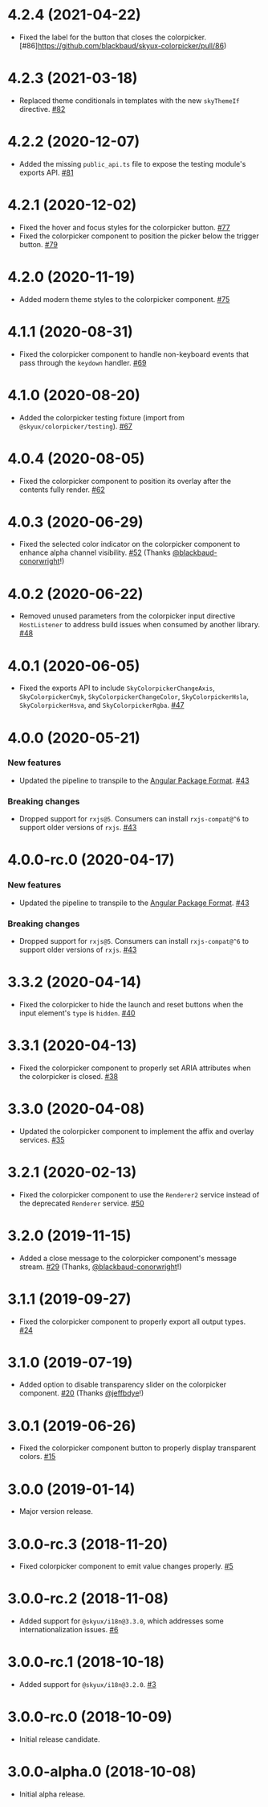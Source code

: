 # 4.2.4 (2021-04-22)

- Fixed the label for the button that closes the colorpicker. [#86]https://github.com/blackbaud/skyux-colorpicker/pull/86)

# 4.2.3 (2021-03-18)

- Replaced theme conditionals in templates with the new `skyThemeIf` directive. [#82](https://github.com/blackbaud/skyux-colorpicker/pull/82)

# 4.2.2 (2020-12-07)

- Added the missing `public_api.ts` file to expose the testing module's exports API. [#81](https://github.com/blackbaud/skyux-colorpicker/pull/81)

# 4.2.1 (2020-12-02)

- Fixed the hover and focus styles for the colorpicker button. [#77](https://github.com/blackbaud/skyux-colorpicker/pull/77)
- Fixed the colorpicker component to position the picker below the trigger button. [#79](https://github.com/blackbaud/skyux-colorpicker/pull/79)

# 4.2.0 (2020-11-19)

- Added modern theme styles to the colorpicker component. [#75](https://github.com/blackbaud/skyux-colorpicker/pull/75)

# 4.1.1 (2020-08-31)

- Fixed the colorpicker component to handle non-keyboard events that pass through the `keydown` handler. [#69](https://github.com/blackbaud/skyux-colorpicker/pull/69)

# 4.1.0 (2020-08-20)

- Added the colorpicker testing fixture (import from `@skyux/colorpicker/testing`). [#67](https://github.com/blackbaud/skyux-colorpicker/pull/67)

# 4.0.4 (2020-08-05)

- Fixed the colorpicker component to position its overlay after the contents fully render. [#62](https://github.com/blackbaud/skyux-colorpicker/pull/62)

# 4.0.3 (2020-06-29)

- Fixed the selected color indicator on the colorpicker component to enhance alpha channel visibility. [#52](https://github.com/blackbaud/skyux-colorpicker/pull/52) (Thanks [@blackbaud-conorwright](https://github.com/blackbaud-conorwright)!)

# 4.0.2 (2020-06-22)

- Removed unused parameters from the colorpicker input directive `HostListener` to address build issues when consumed by another library. [#48](https://github.com/blackbaud/skyux-colorpicker/pull/48)

# 4.0.1 (2020-06-05)

- Fixed the exports API to include `SkyColorpickerChangeAxis`, `SkyColorpickerCmyk`, `SkyColorpickerChangeColor`, `SkyColorpickerHsla`, `SkyColorpickerHsva`, and `SkyColorpickerRgba`. [#47](github.com/blackbaud/skyux-colorpicker/pull/47)

# 4.0.0 (2020-05-21)

### New features

- Updated the pipeline to transpile to the [Angular Package Format](https://docs.google.com/document/d/1CZC2rcpxffTDfRDs6p1cfbmKNLA6x5O-NtkJglDaBVs/preview). [#43](https://github.com/blackbaud/skyux-colorpicker/pull/43)

### Breaking changes

- Dropped support for `rxjs@5`. Consumers can install `rxjs-compat@^6` to support older versions of `rxjs`. [#43](https://github.com/blackbaud/skyux-colorpicker/pull/43)

# 4.0.0-rc.0 (2020-04-17)

### New features

- Updated the pipeline to transpile to the [Angular Package Format](https://docs.google.com/document/d/1CZC2rcpxffTDfRDs6p1cfbmKNLA6x5O-NtkJglDaBVs/preview). [#43](https://github.com/blackbaud/skyux-colorpicker/pull/43)

### Breaking changes

- Dropped support for `rxjs@5`. Consumers can install `rxjs-compat@^6` to support older versions of `rxjs`. [#43](https://github.com/blackbaud/skyux-colorpicker/pull/43)

# 3.3.2 (2020-04-14)

- Fixed the colorpicker to hide the launch and reset buttons when the input element's `type` is `hidden`. [#40](https://github.com/blackbaud/skyux-colorpicker/pull/40)

# 3.3.1 (2020-04-13)

- Fixed the colorpicker component to properly set ARIA attributes when the colorpicker is closed. [#38](https://github.com/blackbaud/skyux-colorpicker/pull/38)

# 3.3.0 (2020-04-08)

- Updated the colorpicker component to implement the affix and overlay services. [#35](https://github.com/blackbaud/skyux-colorpicker/pull/35)

# 3.2.1 (2020-02-13)

- Fixed the colorpicker component to use the `Renderer2` service instead of the deprecated `Renderer` service. [#50](https://github.com/blackbaud/skyux-lookup/pull/50)

# 3.2.0 (2019-11-15)

- Added a close message to the colorpicker component's message stream. [#29](https://github.com/blackbaud/skyux-colorpicker/pull/29) (Thanks, [@blackbaud-conorwright](https://github.com/blackbaud-conorwright)!)

# 3.1.1 (2019-09-27)

- Fixed the colorpicker component to properly export all output types. [#24](https://github.com/blackbaud/skyux-colorpicker/pull/24)

# 3.1.0 (2019-07-19)

- Added option to disable transparency slider on the colorpicker component. [#20](https://github.com/blackbaud/skyux-colorpicker/pull/20) (Thanks [@jeffbdye](https://github.com/jeffbdye)!)

# 3.0.1 (2019-06-26)

- Fixed the colorpicker component button to properly display transparent colors. [#15](https://github.com/blackbaud/skyux-colorpicker/pull/15)

# 3.0.0 (2019-01-14)

- Major version release.

# 3.0.0-rc.3 (2018-11-20)

- Fixed colorpicker component to emit value changes properly. [#5](https://github.com/blackbaud/skyux-colorpicker/pull/5)

# 3.0.0-rc.2 (2018-11-08)

- Added support for `@skyux/i18n@3.3.0`, which addresses some internationalization issues. [#6](https://github.com/blackbaud/skyux-colorpicker/pull/6)

# 3.0.0-rc.1 (2018-10-18)

- Added support for `@skyux/i18n@3.2.0`. [#3](https://github.com/blackbaud/skyux-colorpicker/pull/3)

# 3.0.0-rc.0 (2018-10-09)

- Initial release candidate.

# 3.0.0-alpha.0 (2018-10-08)

- Initial alpha release.
